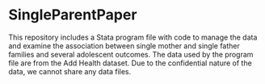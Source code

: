 # SingleParentPaper
This repository includes a Stata program file with code to manage the data and examine the association 
between single mother and single father families and several adolescent outcomes. The data used by the 
program file are from the Add Health dataset. Due to the confidential nature of the data, we cannot 
share any data files.
